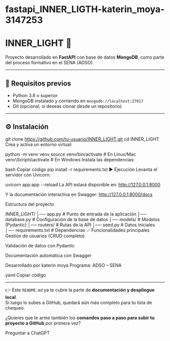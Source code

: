 # fastapi_INNER_LIGTH-katerin_moya-3147253
# INNER_LIGHT 🌟

Proyecto desarrollado en **FastAPI** con base de datos **MongoDB**, como parte del proceso formativo en el SENA (ADSO).

---

## 🚀 Requisitos previos

- Python 3.8 o superior
- MongoDB instalado y corriendo en `mongodb://localhost:27017`
- Git (opcional, si deseas clonar desde un repositorio)

---

## ⚙️ Instalación
 
   git clone https://github.com/tu-usuario/INNER_LIGHT.git
   cd INNER_LIGHT
Crea y activa un entorno virtual:

python -m venv venv
source venv/bin/activate   # En Linux/Mac
venv\Scripts\activate      # En Windows
Instala las dependencias:

bash
Copiar código
pip install -r requirements.txt
▶ Ejecución
Levanta el servidor con Uvicorn:

uvicorn app:app --reload
La API estará disponible en:
 http://127.0.0.1:8000

Y la documentación interactiva en Swagger:
 http://127.0.0.1:8000/docs

 Estructura del proyecto

INNER_LIGHT/
│── app.py            # Punto de entrada de la aplicación
│── database.py       # Configuración de la base de datos
│── models/           # Modelos (Pydantic)
│── routers/          # Rutas de la API
│── seed.py           # Datos iniciales
│── requirements.txt  # Dependencias
✅ Funcionalidades principales
Gestión de usuarios (CRUD completo)

Validación de datos con Pydantic

Documentación automática con Swagger


Desarrollado por katerin moya
Programa: ADSO – SENA

yaml
Copiar código

---

👉 Este `README.md` ya te cubre la parte de **documentación y despliegue local**.  
Si luego lo subes a GitHub, quedará aún más completo para tu lista de chequeo.  

¿Quieres que te arme también los **comandos paso a paso para subir tu proyecto a GitHub** por primera vez?







Preguntar a ChatGPT
